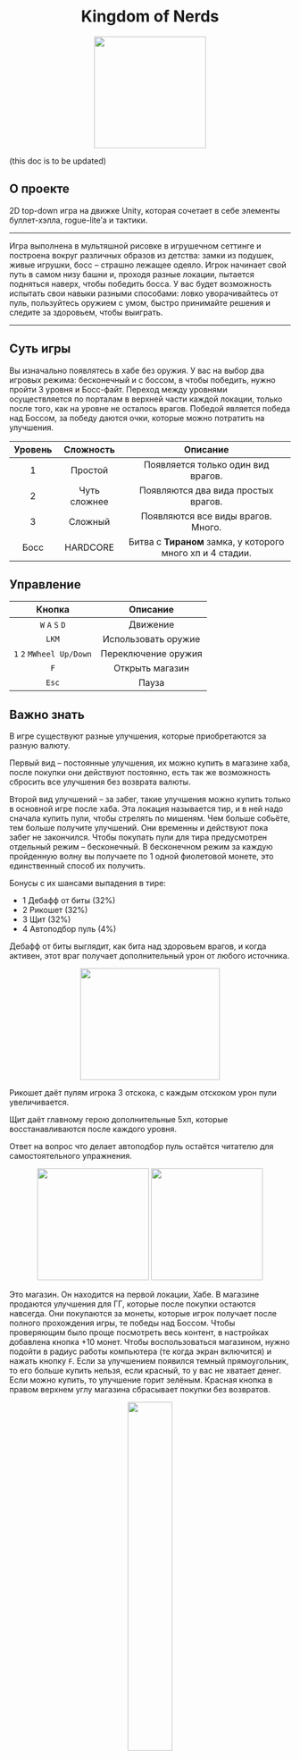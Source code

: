 **<h1 align=center>** Kingdom of Nerds **</h1>**

<p align="center">
<img src=https://github.com/TRCMKR/Kingdom-of-Nerds/assets/59124556/92d7cb72-d27f-4e1b-9e3b-0d4c1bbbba26
  width=200
  height=200>
</p>

(this doc is to be updated)

## О проекте
2D top-down игра на движке Unity, которая сочетает в себе элементы буллет-хэлла, rogue-lite’а и тактики. 
_______

Игра выполнена в мультяшной рисовке в игрушечном сеттинге и построена вокруг различных образов из детства: замки из подушек, живые игрушки, босс – страшно лежащее одеяло. 
Игрок начинает свой путь в самом низу башни и, проходя разные локации, пытается подняться наверх, чтобы победить босса. У вас будет возможность испытать свои навыки разными способами: ловко уворачивайтесь от пуль, пользуйтесь оружием с умом, быстро принимайте решения и следите за здоровьем, чтобы выиграть.
_______

## Суть игры
Вы изначально появлятесь в хабе без оружия. У вас на выбор два игровых режима: бесконечный и с боссом, в чтобы победить, нужно пройти 3 уровня и Босс-файт. Переход между уровнями осуществляется по порталам в верхней части каждой локации, только после того, как на уровне не осталось врагов. Победой является победа над Боссом, за победу даются очки, которые можно потратить на улучшения. 

| Уровень      | Сложность     | Описание      |
| :---:         |    :----:     |       :---:        |
| 1            | Простой       | Появляется только один вид врагов.                         |
| 2            | Чуть сложнее  | Появляются два вида простых врагов.                        |
| 3            |Сложный        |  Появляются все виды врагов. Много.                        |
| Босс         |HARDCORE       |  Битва с __Тираном__ замка, у которого много хп и 4 стадии.      |

## Управление
| Кнопка      | Описание     | 
| :---:         |    :----:     | 
| `W` `A` `S` `D`             | Движение       | 
| `LKM`            | Использовать оружие  | 
| `1` `2` `MWheel Up/Down`            |Переключение оружия        | 
| `F`         | Открыть магазин       | 
| `Esc`         | Пауза       | 

## Важно знать

В игре существуют разные улучшения, которые приобретаются за разную валюту. 

Первый вид – постоянные улучшения, их можно купить в магазине хаба, после покупки они действуют постоянно, есть так же возможность сбросить все улучшения без возврата валюты. 

Второй вид улучшений – за забег, такие улучшения можно купить только в основной игре после хаба. Эта локация называется тир, и в ней надо сначала купить пули, чтобы стрелять по мишеням. Чем больше собьёте, тем больше получите улучшений. Они временны и действуют пока забег не закончился. Чтобы покупать пули для тира предусмотрен отдельный режим – бесконечный. В бесконечном режим за каждую пройденную волну вы получаете по 1 одной фиолетовой монете, это единственный способ их получить.

Бонусы с их шансами выпадения в тире:

- 1 Дебафф от биты (32%)
- 2 Рикошет (32%)
- 3 Щит (32%)
- 4 Автоподбор пуль (4%)

Дебафф от биты выглядит, как бита над здоровьем врагов, и когда активен, этот враг получает дополнительный урон от любого источника.
<p align="center">
<img src="https://github.com/TRCMKR/Kingdom-of-Nerds/assets/59124556/31545e0c-c092-4256-baf1-7025961c981e"
  width=250
  height=200>
</p>

Рикошет даёт пулям игрока 3 отскока, с каждым отскоком урон пули увеличивается.

Щит даёт главному герою дополнительные 5хп, которые восстанавливаются после каждого уровня.

Ответ на вопрос что делает автоподбор пуль остаётся читателю для самостоятельного упражнения.

<p align="center">
<img src=https://github.com/TRCMKR/Kingdom-of-Nerds/assets/59124556/a7873483-56a5-4561-b6df-2c5f44d71895
  width=200
  height=200>
<img src=https://github.com/TRCMKR/Kingdom-of-Nerds/assets/59124556/c36a1efb-5139-49a3-89bb-248309165969
  width=200
  height=200>
</p>

Это магазин. Он находится на первой локации, Хабе. В магазине продаются улучшения для ГГ, которые после покупки остаются навсегда. Они покупаются за монеты, которые игрок получает после полного прохождения игры, те победы над Боссом. Чтобы проверяющим было проще посмотреть весь контент, в настройках добавлена кнопка +10 монет.
Чтобы воспользоваться магазином, нужно подойти в радиус работы компьютера (те когда экран включится) и нажать кнопку `F`. Если за улучшением появился темный прямоугольник, то его больше купить нельзя, если красный, то у вас не хватает денег. Если можно купить, то улучшение горит зелёным. Красная кнопка в правом верхнем углу магазина сбрасывает покупки без возвратов.

<p align="center">
<img src=https://github.com/TRCMKR/Kingdom-of-Nerds/assets/59124556/6d1444e9-d334-4b94-a71e-a92dd4ee9169
  width=40%
  height=40%>
</p>

Некоторые враги имеют уровни сложности. Чем ярче, тем опаснее (в этом примере слева направо). Они различаются по количеству ХП, урону, скорости атаки и другим показателям.

<p align="center">
<img src=https://github.com/TRCMKR/Kingdom-of-Nerds/assets/59124556/e17527c0-5d7c-4689-b565-4690c7be99e4
  width=150
  height=200>
<img src=https://github.com/TRCMKR/Kingdom-of-Nerds/assets/59124556/033478b8-7843-490e-b325-1e5c2efbc84d
  width=150
  height=200>
</p>

У биты есть перезарядка. А так же вовремя удара ей появляется полоса заряда удара, если заряда мало, то удар не произойдёт. Бита срабатывает только в область перед игроком.

<p align="center">
<img src=https://github.com/TRCMKR/Kingdom-of-Nerds/assets/59124556/d37acce5-bbf5-4b62-92f5-83b6801858d1>
<img src=https://github.com/TRCMKR/Kingdom-of-Nerds/assets/59124556/e3440001-52ec-4a95-85b5-f8c71797f425>
</p>

Это дропы, которые падают со случайным шансом с врагов, и они сильно упрощают прохождение. Бургер немного лечит, а пузырь защищает от всего урона на 5 секунд.

<p align="center">
<img src=https://github.com/TRCMKR/Kingdom-of-Nerds/assets/59124556/5dcd2782-595c-4561-a6ad-b774c055a3ac
  width=25%
  height=25%>
<img src=https://github.com/TRCMKR/Kingdom-of-Nerds/assets/59124556/e5d672d6-fc35-4744-bace-05a0a4902532
  width=25%
  height=25%>
</p>

Робот имеет самое большое количество ХП среди обычных врагов и обладает необычным свойством. Он получает урон только, **когда его ударили битой**, и только в промежутке 4 секунд после удара, потом нужно бить снова. Это отражается тем, что он становится красным и стоит на месте.

<p align="center">
<img src=https://github.com/TRCMKR/Kingdom-of-Nerds/assets/59124556/f12d620b-788e-4fe3-9b19-da6f9633d517
  width=25%
  height=25%>
<img src=https://github.com/TRCMKR/Kingdom-of-Nerds/assets/59124556/d242dcbc-d6fd-4007-85d4-3b4a20bb70f8
  width=25%
  height=25%>
<img src=https://github.com/TRCMKR/Kingdom-of-Nerds/assets/59124556/d1751e8b-7b03-4c7d-a746-70aa46c9a853
  width=25%
  height=25%>
</p>

Босс имеет несколько состояний: преследование, в форме шара и спавн. Во время преследования он всё время следует за игроком. Форма шара это вариант атаки Тирана, когда он сворачивается в шар и начинает быстро кататься по полю, после 3ёх отскоков он вернётся в нормальное состояние. **Спавн включается во время смены фаз Босса**, фаза зависит от количества ХП Тирана: 150-120 первая фаза, спавнит несколько врагов; 120-80 вторая фаза, спавнит больше врагов; 80-40, спавнит ещё больше врагов. Последняя фаза, когда у Тирана <40 ХП он впадает в ярость: ускоряется и наносит больше урона. Важно понимать, что во время спавна Босс неуязвим, но и сам урона не наносит.

_______
<summary>
  
## Наша команда </summary>

### 2 курс
- **[2.3 Саяпин Александр Игоревич](//vk.com/trcmkr "Капитан команды/композитор/прог на полставки")**
- [2.3 Батальщиков Вячеслав Александрович](//vk.com/vcroc "Программист с большой буквы")
- [2.3 Брославцева Ксения Сергеевна](//vk.com/strekoza_kssh "Художник, оперуполномоченный")

### 1 курс
- [1.5 Ляшова Валерия Максимовна](//vk.com/v.lumifois "Мяуграммист")
- [1.2 Косолапов Алексей Александрович](//vk.com/cowalsky1979 "Программист поменьпше")
- [1.4 Павленко Константин Романович](//vk.com/kostyapav2005 "UI-инженер, мастер своего дела")
